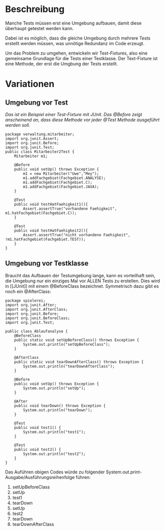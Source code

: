 # Beschreibung
Manche Tests müssen erst eine Umgebung aufbauen, damit diese überhaupt getestet werden kann.

Dabei ist es möglich, dass die gleiche Umgebung durch mehrere Tests erstellt werden müssen, was unnötige Redundanz im Code erzeugt.

Um das Problem zu umgehen, entwickeln wir Test-Fixtures, also eine gemeinsame Grundlage für die Tests einer Testklasse.
Der Text-Fixture ist eine Methode, der erst die Umgbung der Tests erstellt.

# Variationen
## Umgebung vor Test
*Das ist ein Beispiel einer Test-Fixture mit JUnit. Das @Before zeigt anscheinend an, dass diese Methode vor jeder @Test Methode ausgeführt werden soll.*
```
package verwaltung.mitarbeiter;
import org.junit.Assert;
import org.junit.Before;
import org.junit.Test;
public class Mitarbeiter2Test {
	Mitarbeiter m1;
	
	@Before
	public void setUp() throws Exception {
		m1 = new Mitarbeiter("Uwe","Mey");
		m1.addFachgebiet(Fachgebiet.ANALYSE);
		m1.addFachgebiet(Fachgebiet.C);
		m1.addFachgebiet(Fachgebiet.JAVA);
	}
	
	@Test
	public void testHatFaehigkeit1(){
		Assert.assertTrue("vorhandene Faehigkeit", m1.hatFachgebiet(Fachgebiet.C));
	}
	
	@Test
	public void testHatFaehigkeit2(){
		Assert.assertTrue("nicht vorhandene Faehigkeit", !m1.hatFachgebiet(Fachgebiet.TEST));
	}
}
```

## Umgebung vor Testklasse
Braucht das Aufbauen der Testumgebung lange, kann es vorteilhaft sein, die Umgebung nur ein einziges Mal vor ALLEN Tests zu erstellen.
Dies wird in [[JUnit]] mit einem @BeforeClass bezeichnet.
Symmetrisch dazu gibt es noch ein @AfterClass:

```
package spielerei;
import org.junit.After;
import org.junit.AfterClass;
import org.junit.Before;
import org.junit.BeforeClass;
import org.junit.Test;

public class Ablaufanalyse {
	@BeforeClass
	public static void setUpBeforeClass() throws Exception {
		System.out.println("setUpBeforeClass");
	}
	
	@AfterClass
	public static void tearDownAfterClass() throws Exception {
		System.out.println("tearDownAfterClass");
	}
	
	@Before
	public void setUp() throws Exception {
		System.out.println("setUp");
	}
	
	@After
	public void tearDown() throws Exception {
		System.out.println("tearDown");
	}
	
	@Test
	public void test1() {
		System.out.println("test1");
	}
	
	@Test
	public void test2() {
		System.out.println("test2");
	}
}
```

Das Auführen obigen Codes würde zu folgender System.out.print-Ausgabe/Ausführungsreihenfolge führen:
1. setUpBeforeClass
2. setUp
3. test1
4. tearDown
5. setUp
6. test2
7. tearDown
8. tearDownAfterClass